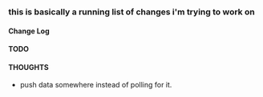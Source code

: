 ### this is basically a running list of changes i'm trying to work on


#### Change Log



#### TODO


#### THOUGHTS
* push data somewhere instead of polling for it.
